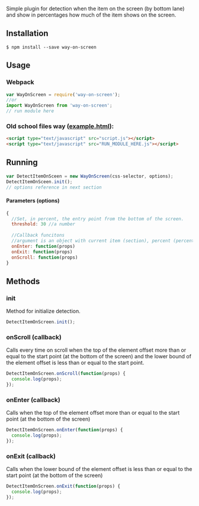 Simple plugin for detection when the item on the screen (by bottom lane) and show in percentages how much of the item shows on the screen.

## Installation
```
$ npm install --save way-on-screen
```

## Usage
### Webpack
```js
var WayOnScreen = require('way-on-screen');
//or 
import WayOnScreen from 'way-on-screen';
// run module here
```
### Old school files way ([example.html](https://whats0n.github.io/way-on-screen/example/index.html)):
```html
<script type="text/javascript" src="script.js"></script>
<script type="text/javascript" src="RUN_MODULE_HERE.js"></script>
```
## Running
```js
var DetectItemOnSceen = new WayOnScreen(css-selector, options);
DetectItemOnSceen.init();
// options reference in next section
```

#### Parameters (options)
```js
{
  //Set, in percent, the entry point from the bottom of the screen.
  threshold: 30 //a number
  
  //Callback funcitons
  //argument is an object with current item (section), percent (percent) and direction (direction).
  onEnter: function(props) 
  onExit: function(props)
  onScroll: function(props) 
}
```

## Methods
### init
Method for initialize detection.
```js
DetectItemOnScreen.init();
```
### onScroll (callback)
Calls every time on scroll when the top of the element offset more than or equal to the start point (at the bottom of the screen) and the lower bound of the element offset is less than or equal to the start point.
```js
DetectItemOnScreen.onScroll(function(props) {
  console.log(props);
});
```
### onEnter (callback)
Calls when the top of the element offset more than or equal to the start point (at the bottom of the screen)
```js
DetectItemOnScreen.onEnter(function(props) {
  console.log(props);
});
```
### onExit (callback)
Calls when the lower bound of the element offset is less than or equal to the start point (at the bottom of the screen)
```js
DetectItemOnScreen.onExit(function(props) {
  console.log(props);
});
```
